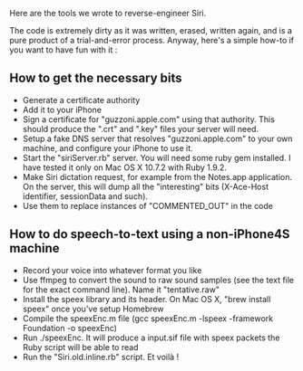 Here are the tools we wrote to reverse-engineer Siri.

The code is extremely dirty as it was written, erased, written again, and is a pure product of a trial-and-error process.
Anyway, here's a simple how-to if you want to have fun with it :

How to get the necessary bits
-----------------------------

- Generate a certificate authority
- Add it to your iPhone
- Sign a certificate for "guzzoni.apple.com" using that authority. This should produce the ".crt" and ".key" files your server will need.
- Setup a fake DNS server that resolves "guzzoni.apple.com" to your own machine, and configure your iPhone to use it.
- Start the "siriServer.rb" server. You will need some ruby gem installed. I have tested it only on Mac OS X 10.7.2 with Ruby 1.9.2.
- Make Siri dictation request, for example from the Notes.app application. On the server, this will dump all the "interesting" bits (X-Ace-Host identifier, sessionData and such).
- Use them to replace instances of "COMMENTED_OUT" in the code

How to do speech-to-text using a non-iPhone4S machine
-----------------------------------------------------

- Record your voice into whatever format you like
- Use ffmpeg to convert the sound to raw sound samples (see the text file for the exact command line). Name it "tentative.raw"
- Install the speex library and its header. On Mac OS X, "brew install speex" once you've setup Homebrew
- Compile the speexEnc.m file (gcc speexEnc.m -lspeex -framework Foundation -o speexEnc)
- Run ./speexEnc. It will produce a input.sif file with speex packets the Ruby script will be able to read
- Run the "Siri.old.inline.rb" script. Et voilà !
